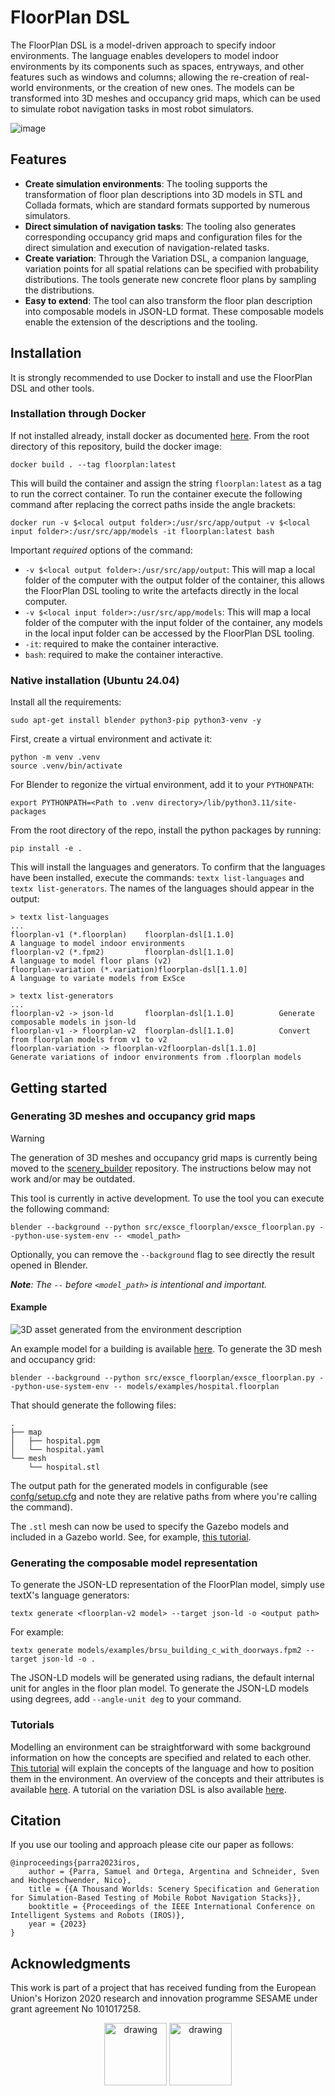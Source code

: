 # FloorPlan DSL

The FloorPlan DSL is a model-driven approach to specify indoor environments. The language enables developers to model indoor environments by its components such as spaces, entryways, and other features such as windows and columns; allowing the re-creation of real-world environments, or the creation of new ones. The models can be transformed into 3D meshes and occupancy grid maps, which can be used to simulate robot navigation tasks in most robot simulators. 

![image](images/office_no_background.png)

## Features

* **Create simulation environments**: The tooling supports the transformation of floor plan descriptions into 3D models in STL and Collada formats, which are standard formats supported by numerous simulators.   
* **Direct simulation of navigation tasks**: The tooling also generates corresponding occupancy grid maps and configuration files for the direct simulation and execution of navigation-related tasks. 
* **Create variation**: Through the Variation DSL, a companion language, variation points for all spatial relations can be specified with probability distributions. The tools generate new concrete floor plans by sampling the distributions.
* **Easy to extend**: The tool can also transform the floor plan description into composable models in JSON-LD format. These composable models enable the extension of the descriptions and the tooling. 

## Installation

It is strongly recommended to use Docker to install and use the FloorPlan DSL and other tools. 

### Installation through Docker

If not installed already, install docker as documented [here](https://docs.docker.com/engine/). From the root directory of this repository, build the docker image:

```
docker build . --tag floorplan:latest
```

This will build the container and assign the string `floorplan:latest` as a tag to run the correct container. To run the container execute the following command after replacing the correct paths inside the angle brackets: 

```
docker run -v $<local output folder>:/usr/src/app/output -v $<local input folder>:/usr/src/app/models -it floorplan:latest bash
```

Important *required* options of the command:
+ `-v $<local output folder>:/usr/src/app/output`: This will map a local folder of the computer with the output folder of the container, this allows the FloorPlan DSL tooling to write the artefacts directly in the local computer.
+  `-v $<local input folder>:/usr/src/app/models`: This will map a local folder of the computer with the input folder of the container, any models in the local input folder can be accessed by the FloorPlan DSL tooling.
+ `-it`: required to make the container interactive.
+ `bash`: required to make the container interactive. 

### Native installation (Ubuntu 24.04)

Install all the requirements:

```shell
sudo apt-get install blender python3-pip python3-venv -y
```

First, create a virtual environment and activate it: 

```shell
python -m venv .venv
source .venv/bin/activate
```
For Blender to regonize the virtual environment, add it to your `PYTHONPATH`:

```shell
export PYTHONPATH=<Path to .venv directory>/lib/python3.11/site-packages   
```

From the root directory of the repo, install the python packages by running: 

```shell
pip install -e .
```

This will install the languages and generators. To confirm that the languages have been installed, execute the commands: `textx list-languages` and `textx list-generators`. The names of the languages should appear in the output:

```shell
> textx list-languages
...
floorplan-v1 (*.floorplan)    floorplan-dsl[1.1.0]                    A language to model indoor environments
floorplan-v2 (*.fpm2)         floorplan-dsl[1.1.0]                    A language to model floor plans (v2)
floorplan-variation (*.variation)floorplan-dsl[1.1.0]                    A language to variate models from ExSce

> textx list-generators
...
floorplan-v2 -> json-ld       floorplan-dsl[1.1.0]          Generate composable models in json-ld
floorplan-v1 -> floorplan-v2  floorplan-dsl[1.1.0]          Convert from floorplan models from v1 to v2
floorplan-variation -> floorplan-v2floorplan-dsl[1.1.0]          Generate variations of indoor environments from .floorplan models
```

## Getting started

### Generating 3D meshes and occupancy grid maps

> [!WARNING]
> The generation of 3D meshes and occupancy grid maps is currently being moved to the [scenery_builder](https://github.com/secorolab/scenery_builder) repository. The instructions below may not work and/or may be outdated.

This tool is currently in active development. To use the tool you can execute the following command: 

```
blender --background --python src/exsce_floorplan/exsce_floorplan.py --python-use-system-env -- <model_path>
```

Optionally, you can remove the `--background` flag to see directly the result opened in Blender.

***Note**: The `--` before `<model_path>` is intentional and important.*

#### Example

![3D asset generated from the environment description](images/hospital_no_brackground.png)

An example model for a building is available [here](../models/examples/hospital.floorplan). To generate the 3D mesh and occupancy grid:


```
blender --background --python src/exsce_floorplan/exsce_floorplan.py --python-use-system-env -- models/examples/hospital.floorplan
```

That should generate the following files:

```
.
├── map
│   ├── hospital.pgm
│   └── hospital.yaml
└── mesh
    └── hospital.stl
```

The output path for the generated models in configurable (see [confg/setup.cfg](../config/setup.cfg) and note they are relative paths from where you're calling the command).

The `.stl` mesh can now be used to specify the Gazebo models and included in a Gazebo world. See, for example, [this tutorial](https://classic.gazebosim.org/tutorials?tut=import_mesh&cat=build_robot).

### Generating the composable model representation

To generate the JSON-LD representation of the FloorPlan model, simply use textX's language generators:

```
textx generate <floorplan-v2 model> --target json-ld -o <output path>
```

For example: 

```
textx generate models/examples/brsu_building_c_with_doorways.fpm2 --target json-ld -o .
```

The JSON-LD models will be generated using radians, the default internal unit for angles in the floor plan model. To generate the JSON-LD models using degrees, add `--angle-unit deg` to your command.

### Tutorials

Modelling an environment can be straightforward with some background information on how the concepts are specified and related to each other. [This tutorial](Tutorial.md) will explain the concepts of the language and how to position them in the environment. An overview of the concepts and their attributes is available [here](concepts.md). A tutorial on the variation DSL is also available [here](Variation.md).

## Citation

If you use our tooling and approach please cite our paper as follows:

```
@inproceedings{parra2023iros,
    author = {Parra, Samuel and Ortega, Argentina and Schneider, Sven and Hochgeschwender, Nico},
    title = {{A Thousand Worlds: Scenery Specification and Generation for Simulation-Based Testing of Mobile Robot Navigation Stacks}},
    booktitle = {Proceedings of the IEEE International Conference on Intelligent Systems and Robots (IROS)},
    year = {2023}
}
```

## Acknowledgments

This work is part of a project that has received funding from the European Union's Horizon 2020 research and innovation programme SESAME under grant agreement No 101017258.

<p align="center">
    <img src="images/EU.jpg" alt="drawing" height="100"/>
    <img src="images/SESAME.jpg" alt="drawing" height="100"/>
</p>
